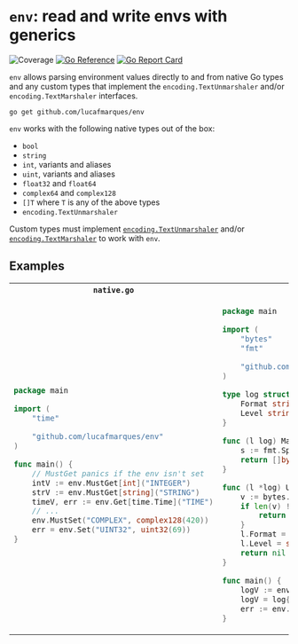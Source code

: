 # `env`: read and write envs with generics
![Coverage](https://img.shields.io/badge/coverage-43.4%25-yellow)
[![Go Reference](https://pkg.go.dev/badge/github.com/lucafmarques/env.svg)](https://pkg.go.dev/github.com/lucafmarques/env)
[![Go Report Card](https://goreportcard.com/badge/github.com/lucafmarques/env)](https://goreportcard.com/report/github.com/lucafmarques/env)

`env` allows parsing environment values directly to and from native Go types and any custom types that implement the `encoding.TextUnmarshaler` and/or `encoding.TextMarshaler` interfaces.

```
go get github.com/lucafmarques/env
```

`env` works with the following native types out of the box:
- `bool`
- `string` 
- `int`, variants and aliases
- `uint`, variants and aliases
- `float32` and `float64`
- `complex64` and `complex128`
- `[]T` where `T` is any of the above types
- `encoding.TextUnmarshaler`

Custom types must implement [`encoding.TextUnmarshaler`](https://pkg.go.dev/encoding#TextUnmarshaler) and/or [`encoding.TextMarshaler`](https://pkg.go.dev/encoding#TextMarshaler) to work with `env`.

## Examples
<table>
<tr>
<th><code>native.go</code></th>
<th><code>custom.go</code></th>
</tr>
<tr>
<td>
  
```go
package main

import (
    "time"

    "github.com/lucafmarques/env"
)

func main() {
    // MustGet panics if the env isn't set
    intV := env.MustGet[int]("INTEGER")
    strV := env.MustGet[string]("STRING")
    timeV, err := env.Get[time.Time]("TIME")
    // ...
    env.MustSet("COMPLEX", complex128(420))
    err = env.Set("UINT32", uint32(69))
}
```
</td>
<td>

```go
package main

import (
    "bytes"
    "fmt"

    "github.com/lucafmarques/env"
)

type log struct {
    Format string
    Level string
}

func (l log) MarshalText() ([]byte, error) {
    s := fmt.Sprintf("%s,%s", e.Format, e.Level) 
    return []byte(s), nil
}

func (l *log) UnmarshalText(d []byte) error {
    v := bytes.Split(d, []byte(","))
    if len(v) != 2 {
        return fmt.Errorf("can't unrmarshal")
    }
    l.Format = string(v[0])
    l.Level = string(v[1])
    return nil
}

func main() {
    logV := env.MustGet[log]("LOG_FORMAT"))
    logV = log{Format: "JSON", Level: "INFO"}
    err := env.Set("LOG_FORMAT", logV)	
}
```
</td>
</tr>
</table>

